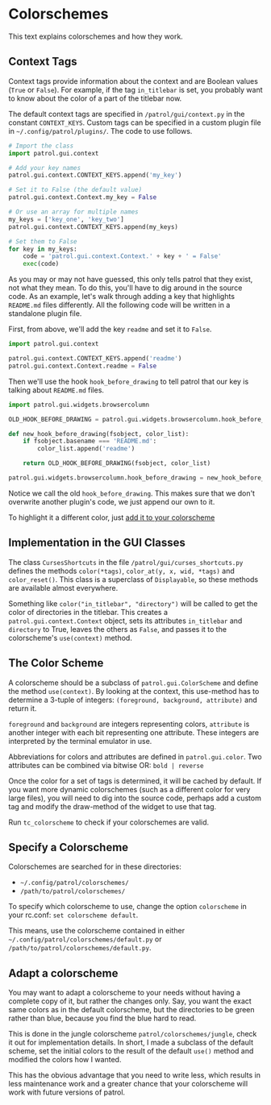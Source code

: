 Colorschemes
============

This text explains colorschemes and how they work.

Context Tags
------------

Context tags provide information about the context and are Boolean values (`True`
or `False`). For example, if the tag `in_titlebar` is set, you probably want to
know about the color of a part of the titlebar now.

The default context tags are specified in `/patrol/gui/context.py` in the
constant `CONTEXT_KEYS`. Custom tags can be specified in a custom plugin file in
`~/.config/patrol/plugins/`. The code to use follows.

```python
# Import the class
import patrol.gui.context

# Add your key names
patrol.gui.context.CONTEXT_KEYS.append('my_key')

# Set it to False (the default value)
patrol.gui.context.Context.my_key = False

# Or use an array for multiple names
my_keys = ['key_one', 'key_two']
patrol.gui.context.CONTEXT_KEYS.append(my_keys)

# Set them to False
for key in my_keys:
    code = 'patrol.gui.context.Context.' + key + ' = False'
    exec(code)
```

As you may or may not have guessed, this only tells patrol that they exist, not
what they mean. To do this, you'll have to dig around in the source code. As an
example, let's walk through adding a key that highlights `README.md` files
differently. All the following code will be written in a standalone plugin file.

First, from above, we'll add the key `readme` and set it to `False`.

```python
import patrol.gui.context

patrol.gui.context.CONTEXT_KEYS.append('readme')
patrol.gui.context.Context.readme = False
```

Then we'll use the hook `hook_before_drawing` to tell patrol that our key is
talking about `README.md` files.

```python
import patrol.gui.widgets.browsercolumn

OLD_HOOK_BEFORE_DRAWING = patrol.gui.widgets.browsercolumn.hook_before_drawing

def new_hook_before_drawing(fsobject, color_list):
    if fsobject.basename === 'README.md':
        color_list.append('readme')

    return OLD_HOOK_BEFORE_DRAWING(fsobject, color_list)

patrol.gui.widgets.browsercolumn.hook_before_drawing = new_hook_before_drawing
```

Notice we call the old `hook_before_drawing`. This makes sure that we don't
overwrite another plugin's code, we just append our own to it.

To highlight it a different color, just [add it to your colorscheme][1]

[1]:#adapt-a-colorscheme

Implementation in the GUI Classes
---------------------------------

The class `CursesShortcuts` in the file `/patrol/gui/curses_shortcuts.py` defines
the methods `color(*tags)`, `color_at(y, x, wid, *tags)` and `color_reset()`.
This class is a superclass of `Displayable`, so these methods are available almost
everywhere.

Something like `color("in_titlebar", "directory")` will be called to get the
color of directories in the titlebar. This creates a `patrol.gui.context.Context`
object, sets its attributes `in_titlebar` and `directory` to True, leaves the
others as `False`, and passes it to the colorscheme's `use(context)` method.

The Color Scheme
----------------

A colorscheme should be a subclass of `patrol.gui.ColorScheme` and define the
method `use(context)`. By looking at the context, this use-method has to
determine a 3-tuple of integers: `(foreground, background, attribute)` and return
it.

`foreground` and `background` are integers representing colors, `attribute` is
another integer with each bit representing one attribute. These integers are
interpreted by the terminal emulator in use.

Abbreviations for colors and attributes are defined in `patrol.gui.color`. Two
attributes can be combined via bitwise OR: `bold | reverse`

Once the color for a set of tags is determined, it will be cached by default. If
you want more dynamic colorschemes (such as a different color for very large
files), you will need to dig into the source code, perhaps add a custom tag and
modify the draw-method of the widget to use that tag.

Run `tc_colorscheme` to check if your colorschemes are valid.

Specify a Colorscheme
---------------------

Colorschemes are searched for in these directories:

- `~/.config/patrol/colorschemes/`
- `/path/to/patrol/colorschemes/`

To specify which colorscheme to use, change the option `colorscheme` in your
rc.conf: `set colorscheme default`.

This means, use the colorscheme contained in either
`~/.config/patrol/colorschemes/default.py` or
`/path/to/patrol/colorschemes/default.py`.

Adapt a colorscheme
-------------------

You may want to adapt a colorscheme to your needs without having a complete copy
of it, but rather the changes only. Say, you want the exact same colors as in
the default colorscheme, but the directories to be green rather than blue,
because you find the blue hard to read.

This is done in the jungle colorscheme `patrol/colorschemes/jungle`, check it
out for implementation details. In short, I made a subclass of the default
scheme, set the initial colors to the result of the default `use()` method and
modified the colors how I wanted.

This has the obvious advantage that you need to write less, which results in
less maintenance work and a greater chance that your colorscheme will work with
future versions of patrol.
